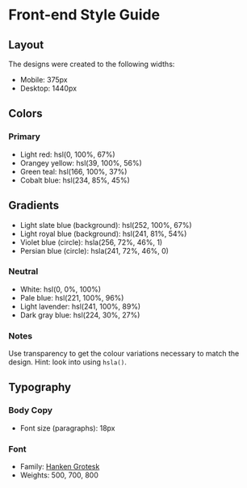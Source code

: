 # Front-end Style Guide
## Layout
The designs were created to the following widths:
- Mobile: 375px
- Desktop: 1440px
## Colors

### Primary
- Light red: hsl(0, 100%, 67%)
- Orangey yellow: hsl(39, 100%, 56%)
- Green teal: hsl(166, 100%, 37%)
- Cobalt blue: hsl(234, 85%, 45%)

## Gradients
- Light slate blue (background): hsl(252, 100%, 67%)
- Light royal blue (background): hsl(241, 81%, 54%)
- Violet blue (circle): hsla(256, 72%, 46%, 1)
- Persian blue (circle): hsla(241, 72%, 46%, 0)

### Neutral
- White: hsl(0, 0%, 100%)
- Pale blue: hsl(221, 100%, 96%)
- Light lavender: hsl(241, 100%, 89%)
- Dark gray blue: hsl(224, 30%, 27%)

### Notes
Use transparency to get the colour variations necessary to match the design. Hint: look into using `hsla()`.

## Typography
### Body Copy
- Font size (paragraphs): 18px

### Font
- Family: [Hanken Grotesk](https://fonts.google.com/specimen/Hanken+Grotesk)
- Weights: 500, 700, 800
